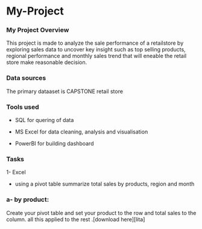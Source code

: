 # My-Project

### My Project Overview
This project is made to analyze the  sale performance of a retailstore by exploring 
sales data to uncover key insight such as top selling products, regional performance and monthly sales
trend that will eneable the retail store make reasonable decision.

### Data sources
The primary dataaset is CAPSTONE retail store

###  Tools used 
- SQL for quering of data

- MS Excel for data cleaning, analysis and visualisation
- PowerBI for building dashboard

### Tasks
1- Excel
- using a pivot table summarize total sales by products, region and month
### a- by product: 
Create your pivot table and set your product to the row and total sales to the column. all this applied to the rest .[download here][lita]
